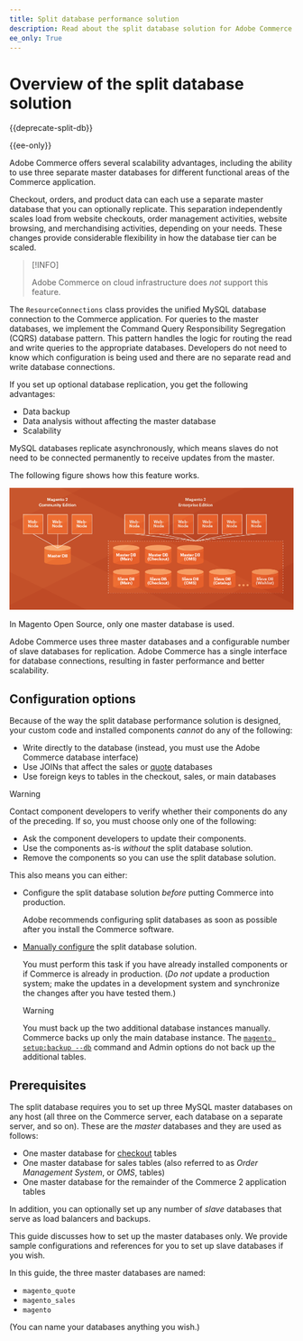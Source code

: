 ```yaml
---
title: Split database performance solution
description: Read about the split database solution for Adobe Commerce and Magento Open Source.
ee_only: True
---
```


# Overview of the split database solution

{{deprecate-split-db}}

{{ee-only}}

Adobe Commerce offers several scalability advantages, including the ability to use three separate master databases for different functional areas of the Commerce application.

Checkout, orders, and product data can each use a separate master database that you can optionally replicate. This separation independently scales load from website checkouts, order management activities, website browsing, and merchandising activities, depending on your needs. These changes provide considerable flexibility in how the database tier can be scaled.

>[!INFO]
>
>Adobe Commerce on cloud infrastructure does _not_ support this feature.

The `ResourceConnections` class provides the unified MySQL database connection to the Commerce application. For queries to the master databases, we implement the Command Query Responsibility Segregation (CQRS) database pattern. This pattern handles the logic for routing the read and write queries to the appropriate databases. Developers do not need to know which configuration is being used and there are no separate read and write database connections.

If you set up optional database replication, you get the following advantages:

- Data backup
- Data analysis without affecting the master database
- Scalability

MySQL databases replicate asynchronously, which means slaves do not need to be connected permanently to receive updates from the master.

The following figure shows how this feature works.

![Adobe Commerce uses different databases to store tables](../../assets/configuration/split-db-diagram-ee.png)

In Magento Open Source, only one master database is used.

Adobe Commerce uses three master databases and a configurable number of slave databases for replication. Adobe Commerce has a single interface for database connections, resulting in faster performance and better scalability.

## Configuration options

Because of the way the split database performance solution is designed, your custom code and installed components _cannot_ do any of the following:

- Write directly to the database (instead, you must use the Adobe Commerce database interface)
- Use JOINs that affect the sales or [quote](https://glossary.magento.com/quote) databases
- Use foreign keys to tables in the checkout, sales, or main databases

>[!WARNING]
>
>Contact component developers to verify whether their components do any of the preceding. If so, you must choose only one of the following:
>
>- Ask the component developers to update their components.
>- Use the components as-is _without_ the split database solution.
>- Remove the components so you can use the split database solution.

This also means you can either:

- Configure the split database solution _before_ putting Commerce into production.

  Adobe recommends configuring split databases as soon as possible after you install the Commerce software.

- [Manually configure](multi-master-manual.md) the split database solution.

  You must perform this task if you have already installed components or if Commerce is already in production. (_Do not_ update a production system; make the updates in a development system and synchronize the changes after you have tested them.)

  >[!WARNING]
  >
  >You must back up the two additional database instances manually. Commerce backs up only the main database instance. The [`magento setup:backup --db`](https://devdocs.magento.com/guides/v2.4/install-gde/install/cli/install-cli-backup.html) command and Admin options do not back up the additional tables.

## Prerequisites

The split database requires you to set up three MySQL master databases on any host (all three on the Commerce server, each database on a separate server, and so on). These are the _master_ databases and they are used as follows:

- One master database for [checkout](https://glossary.magento.com/checkout) tables
- One master database for sales tables (also referred to as _Order Management System_, or _OMS_, tables)
- One master database for the remainder of the Commerce 2 application tables

In addition, you can optionally set up any number of _slave_ databases that serve as load balancers and backups.

This guide discusses how to set up the master databases only. We provide sample configurations and references for you to set up slave databases if you wish.

In this guide, the three master databases are named:

- `magento_quote`
- `magento_sales`
- `magento`

(You can name your databases anything you wish.)
